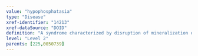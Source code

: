 ```yaml
---
value: "hypophosphatasia"
type: "Disease"
xref-identifier: "14213"
xref-dataSource: "DOID"
definition: "A syndrome characterized by disruption of mineralization of bones and teeth that has_material_basis_in mutation in ALPL on chromosome 1p36.12.|OMIM mapping confirmed by DO. [SN]."
level: "Level 2"
parents: [225,0050739]
---
```

